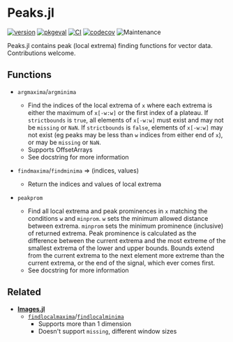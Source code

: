 # Peaks.jl

[![version](https://juliahub.com/docs/Peaks/version.svg)](https://juliahub.com/ui/Packages/Peaks/3TWUM)
[![pkgeval](https://juliahub.com/docs/Peaks/pkgeval.svg)](https://juliahub.com/ui/Packages/Peaks/3TWUM)
[![CI](https://github.com/halleysfifthinc/Peaks.jl/actions/workflows/CI.yml/badge.svg)](https://github.com/halleysfifthinc/Peaks.jl/actions/workflows/CI.yml)
[![codecov](https://codecov.io/gh/halleysfifthinc/Peaks.jl/branch/master/graph/badge.svg)](https://codecov.io/gh/halleysfifthinc/Peaks.jl)
![Maintenance](https://img.shields.io/maintenance/yes/2021)



Peaks.jl contains peak (local extrema) finding functions for vector data. Contributions welcome.

## Functions

- `argmaxima`/`argminima`
  - Find the indices of the local extrema of `x` where each extrema is
    either the maximum of `x[-w:w]` or the first index of a plateau.
    If `strictbounds` is `true`, all elements of `x[-w:w]` must exist
    and may not be `missing` or `NaN`. If `strictbounds` is `false`,
    elements of `x[-w:w]` may not exist (eg peaks may be less than `w`
    indices from either end of `x`), or may be `missing` or `NaN`.
  - Supports OffsetArrays
  - See docstring for more information

- `findmaxima`/`findminima` => (indices, values)
  - Return the indices and values of local extrema

- `peakprom`
  - Find all local extrema and peak prominences in `x` matching the
    conditions `w` and `minprom`. `w` sets the minimum allowed distance
    between extrema. `minprom` sets the minimum prominence (inclusive) of
    returned extrema.
    Peak prominence is calculated as the difference between the current
    extrema and the most extreme of the smallest extrema of the lower and upper
    bounds. Bounds extend from the current extrema to the next element
    more extreme than the current extrema, or the end of the signal,
    which ever comes first.
  - See docstring for more information

## Related

- [**Images.jl**](https://github.com/JuliaImages/Images.jl)
  - [`findlocalmaxima`](https://juliaimages.org/stable/function_reference/#Images.findlocalmaxima)/[`findlocalminima`](https://juliaimages.org/stable/function_reference/#Images.findlocalminima)
    - Supports more than 1 dimension
    - Doesn't support `missing`, different window sizes
